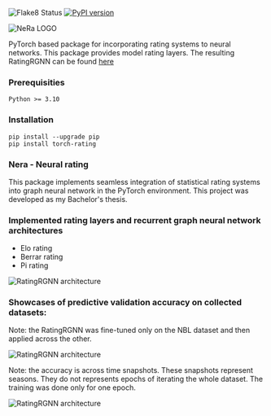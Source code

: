 ![Flake8 Status](https://github.com/kubosis/torch-rating/actions/workflows/quality.yml/badge.svg)
[![PyPI version](https://badge.fury.io/py/torch-rating.svg)](https://badge.fury.io/py/torch-rating)


![NeRa LOGO](https://github.com/kubosis/torch-rating/blob/main/docs/logo3.png?raw=true)

PyTorch based package for incorporating rating systems to neural networks. This package provides model rating layers. The resulting RatingRGNN can be found [here](https://github.com/kubosis/rating_gnn)

### Prerequisities

```
Python >= 3.10
```

### Installation

```commandline
pip install --upgrade pip
pip install torch-rating
```

### Nera - Neural rating

This package implements seamless integration of statistical rating systems into graph neural network in the PyTorch environment.
This project was developed as my Bachelor's thesis.

### Implemented rating layers and recurrent graph neural network architectures

- Elo rating
- Berrar rating
- Pi rating

![RatingRGNN architecture](https://raw.githubusercontent.com/kubosis/torch-rating/2d80c8f9b6f3faaf0a5a8e1d9cbecc8c7a2f44f3/docs/img/ratingRGNN.svg)


### Showcases of predictive validation accuracy on collected datasets:

Note: the RatingRGNN was fine-tuned only on the NBL dataset and then applied across the other.

![RatingRGNN architecture](https://github.com/kubosis/torch-rating/blob/main/docs/img/validation.png?raw=true)

Note: the accuracy is across time snapshots. These snapshots represent seasons. They do not represents epochs of iterating the whole dataset. The training was done only for one epoch.

![RatingRGNN architecture](https://github.com/kubosis/torch-rating/blob/main/docs/img/train_val_acc.png?raw=true)
